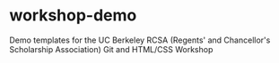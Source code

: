 workshop-demo
=============

Demo templates for the UC Berkeley RCSA (Regents' and Chancellor's Scholarship Association) Git and HTML/CSS Workshop
